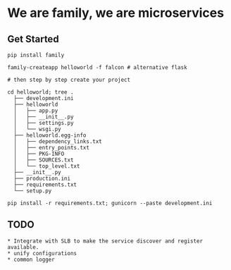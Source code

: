 # We are family, we are microservices

## Get Started

    pip install family

    family-createapp helloworld -f falcon # alternative flask

    # then step by step create your project

    cd helloworld; tree .
      ├── development.ini
      ├── helloworld
      │   ├── app.py
      │   ├── __init__.py
      │   ├── settings.py
      │   └── wsgi.py
      ├── helloworld.egg-info
      │   ├── dependency_links.txt
      │   ├── entry_points.txt
      │   ├── PKG-INFO
      │   ├── SOURCES.txt
      │   └── top_level.txt
      ├── __init__.py
      ├── production.ini
      ├── requirements.txt
      └── setup.py

    pip install -r requirements.txt; gunicorn --paste development.ini


## TODO

    * Integrate with SLB to make the service discover and register available.
    * unify configurations
    * common logger
